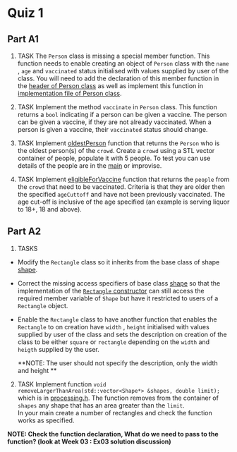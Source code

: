 Quiz 1
======

Part A1
------

1) TASK
The `Person` class is missing a special member function. This function needs to enable creating an object of `Person` class with the `name` , `age` and `vaccinated` status initialised with values supplied by user of the class. You will need to add the declaration of this member function in the [header of Person class](./a1/person.h) as well as implement this function in [implementation file of Person class](./a1/person.cpp).
2) TASK
Implement the method `vaccinate` in `Person` class. This function returns a `bool` indicating if a person can be given a vaccine. The person can be given a vaccine, if they are not already vaccinated.  When a person is given a vaccine, their `vaccinated` status should change. 


3) TASK
Implement [oldestPerson](./a1/processing.h) function that returns the `Person` who is the oldest person(s) of the `crowd`. Create a `crowd` using a STL vector container of people, populate it with 5 people. To test you can use details of the people are in the [main](./a1/main.cpp) or improvise.

4) TASK
Implement [eligibleForVaccine](./a1/processing.h) function that returns the `people` from the `crowd` that need to be vaccinated. Criteria is that they are older then the specified `ageCuttoff` and have not been previously vaccinated. The age cut-off is inclusive of the age specified (an example is serving liquor to 18+, 18 and above).

Part A2
------

1. TASKS

* Modify the `Rectangle` class so it inherits from the base class of shape [shape](./a2/shape.h). 

* Correct the missing access specifiers of base class [shape](./b2/shape.h) so that the implementation of the [`Rectangle` constructor](./a2/rectangle.cpp) can still access the required member variable of `Shape` but have it restricted to users of a `Rectangle` object.

* Enable the  `Rectangle` class to have another function that enables the `Rectangle` to on creation have `width` , `height`  initialised with values supplied by user of the class and sets the description on creation of the class to be either `square` or `rectangle` depending on the `width` and  `heigth` supplied by the user. 

  **NOTE: The user should not specify the description, only the width and height **

2. TASK
    Implement function `void removeLargerThanArea(std::vector<Shape*> &shapes, double limit);` which is in [processing.h](./a2/processing.h). The function removes from the container of `shapes` any shape that has an area greater than the `limit`.  
    In your main create a number of rectangles and check the function works as specified. 

  **NOTE: Check the function declaration,   What do we need to pass to the function? (look at  Week 03 : Ex03 solution discussion)** 

